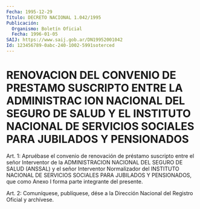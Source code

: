 ```yaml
---
Fecha: 1995-12-29
Título: DECRETO NACIONAL 1.042/1995
Publicación:
  Organismo: Boletín Oficial
  Fecha: 1996-01-05
SAIJ: https://www.saij.gob.ar/DN19952001042
Id: 123456789-0abc-240-1002-5991soterced
---
```

# RENOVACION DEL CONVENIO DE PRESTAMO SUSCRIPTO ENTRE LA ADMINISTRAC ION NACIONAL DEL SEGURO DE SALUD Y EL INSTITUTO NACIONAL DE SERVICIOS SOCIALES PARA JUBILADOS Y PENSIONADOS

<a id="1"></a>
Art. 1:  Apruébase  el  convenio  de  renovación  de  préstamo suscripto  entre el señor Interventor de la ADMINISTRACION NACIONAL DEL SEGURO DE  SALUD  (ANSSAL)  y el señor Interventor Normalizador del  INSTITUTO  NACIONAL DE SERVICIOS  SOCIALES  PARA  JUBILADOS  Y PENSIONADOS, que  como  Anexo I forma parte integrante del presente.

<a id="2"></a>
Art. 2: Comuníquese, publíquese,  dése  a la Dirección Nacional del Registro Oficial y archívese.